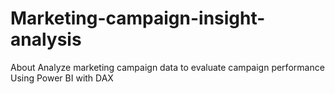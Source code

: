 # Marketing-campaign-insight-analysis
About Analyze marketing campaign data to evaluate campaign performance Using Power BI with DAX
